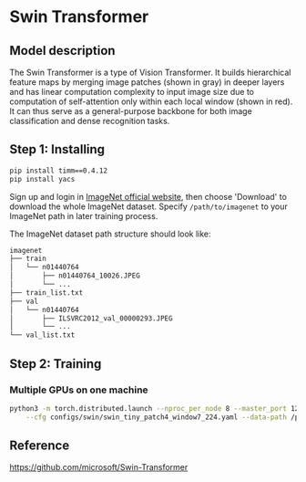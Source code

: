 # Swin Transformer
## Model description
The Swin Transformer is a type of Vision Transformer. It builds hierarchical feature maps by merging image patches (shown in gray) in deeper layers and has linear computation complexity to input image size due to computation of self-attention only within each local window (shown in red). It can thus serve as a general-purpose backbone for both image classification and dense recognition tasks.

## Step 1: Installing

```bash
pip install timm==0.4.12
pip install yacs
```

Sign up and login in [ImageNet official website](https://www.image-net.org/index.php), then choose 'Download' to download the whole ImageNet dataset. Specify `/path/to/imagenet` to your ImageNet path in later training process.

The ImageNet dataset path structure should look like:

```bash
imagenet
├── train
│   └── n01440764
│       ├── n01440764_10026.JPEG
│       └── ...
├── train_list.txt
├── val
│   └── n01440764
│       ├── ILSVRC2012_val_00000293.JPEG
│       └── ...
└── val_list.txt
```

## Step 2: Training
### Multiple GPUs on one machine
```bash
python3 -m torch.distributed.launch --nproc_per_node 8 --master_port 12345  main.py \
    --cfg configs/swin/swin_tiny_patch4_window7_224.yaml --data-path /path/to/imagenet --batch-size 128
```

## Reference
https://github.com/microsoft/Swin-Transformer
